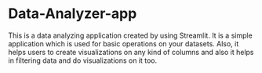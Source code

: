# Data-Analyzer-app
This is a data analyzing application created by using Streamlit. 
It is a simple application which is used for basic operations on your datasets.
Also, it helps users to create visualizations on any kind of columns and also it helps in filtering data and do visualizations on it too.
